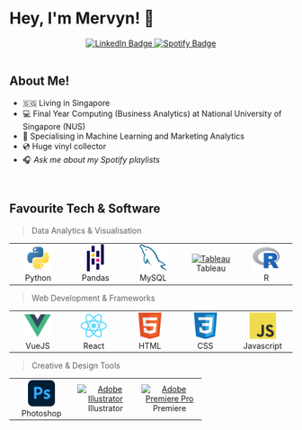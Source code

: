 <h1>Hey, I'm Mervyn! 👋 </h1>

<div id="header" align="center">
  <div id="badges">
    <a href="https://www.linkedin.com/in/mervseah/">
      <img src="https://img.shields.io/badge/LinkedIn-blue?style=for-the-badge&logo=linkedin&logoColor=white" alt="LinkedIn Badge"/>
    </a>
    <a href="https://open.spotify.com/user/1163571756?si=f107f55e9b8649b7">
      <img src="https://img.shields.io/badge/Spotify-1ED760?style=for-the-badge&logo=spotify&logoColor=white" alt="Spotify Badge"/>
    </a>
  </div>
</div>
<br>

<h2>About Me!</h2>

-   🇸🇬 Living in Singapore
-   💻 Final Year Computing (Business Analytics) at National University of Singapore (NUS)
-   🔭 Specialising in Machine Learning and Marketing Analytics
-   💿 Huge vinyl collector
-   🎧 _Ask me about my Spotify playlists_


<br>
<h2>Favourite Tech & Software</h2>

> Data Analytics & Visualisation
<table>
  <tr>
    <td align="center" width="100">
      <a href="#">
        <img src="https://raw.githubusercontent.com/devicons/devicon/master/icons/python/python-original.svg" width="48" height="48" alt="Python" />
      </a>
      <br>Python
    </td>
    <td align="center" width="100">
      <a href="#">
        <img src="https://raw.githubusercontent.com/devicons/devicon/master/icons/pandas/pandas-original.svg" width="48" height="48" alt="Pandas" />
      </a>
      <br>Pandas
    </td>
    <td align="center" width="100">
      <a href="#">
        <img src="https://raw.githubusercontent.com/devicons/devicon/master/icons/mysql/mysql-original.svg" width="48" height="48" alt="MySQL" />
      </a>
      <br>MySQL
    </td>
  <td align="center" width="100">
      <a href="#">
        <img src="https://w7.pngwing.com/pngs/138/659/png-transparent-tableau-software-hd-logo.png" width="48" height="48" alt="Tableau" />
      </a>
      <br>Tableau
    </td>
  <td align="center" width="100">
      <a href="#">
        <img src="https://raw.githubusercontent.com/devicons/devicon/master/icons/r/r-original.svg" width="48" height="48" alt="R" />
      </a>
      <br>R
    </td>
    </tr>
</table>

> Web Development & Frameworks
<table>
  <tr>
    <td align="center" width="100">
      <a href="#">
        <img src="https://raw.githubusercontent.com/devicons/devicon/master/icons/vuejs/vuejs-original.svg" width="48" height="48" alt="VueJS" />
      </a>
      <br>VueJS
    </td>
    <td align="center" width="100">
      <a href="#">
        <img src="https://raw.githubusercontent.com/devicons/devicon/master/icons/react/react-original.svg" width="48" height="48" alt="React" />
      </a>
      <br>React
    </td>
    <td align="center" width="100">
      <a href="#">
        <img src="https://raw.githubusercontent.com/devicons/devicon/1119b9f84c0290e0f0b38982099a2bd027a48bf1/icons/html5/html5-original.svg" width="48" height="48" alt="HTML" />
      </a>
      <br>HTML
    </td>
    <td align="center" width="100">
      <a href="#">
        <img src="https://raw.githubusercontent.com/devicons/devicon/1119b9f84c0290e0f0b38982099a2bd027a48bf1/icons/css3/css3-original.svg" width="48" height="48" alt="CSS" />
      </a>
      <br>CSS
    </td>
    <td align="center" width="100">
      <a href="#">
        <img src="https://raw.githubusercontent.com/devicons/devicon/master/icons/javascript/javascript-original.svg" width="48" height="48" alt="Javascript" />
      </a>
      <br>Javascript
    </td>
  </tr>
</table>

> Creative & Design Tools
<table>
  <tr>
    <td align="center" width="100">
      <a href="#">
        <img src="https://raw.githubusercontent.com/devicons/devicon/master/icons/photoshop/photoshop-original.svg" width="48" height="48" alt="Adobe Photoshop" />
      </a>
      <br>Photoshop
    </td>
    <td align="center" width="100">
      <a href="#">
        <img src="https://upload.wikimedia.org/wikipedia/commons/thumb/f/fb/Adobe_Illustrator_CC_icon.svg/2101px-Adobe_Illustrator_CC_icon.svg.png" width="48" height="48" alt="Adobe Illustrator" />
      </a>
      <br>Illustrator
    </td>
    <td align="center" width="100">
      <a href="#">
        <img src="https://upload.wikimedia.org/wikipedia/commons/thumb/4/40/Adobe_Premiere_Pro_CC_icon.svg/788px-Adobe_Premiere_Pro_CC_icon.svg.png" width="48" height="48" alt="Adobe Premiere Pro" />
      </a>
      <br>Premiere
    </td>
  </tr>
</table>


<!--
<div style="width: 100%;">
  <img src="hello.svg" style="width: 100%;" alt="testing">
</div>


**undeser/undeser** is a ✨ _special_ ✨ repository because its `README.md` (this file) appears on your GitHub profile.

Here are some ideas to get you started:

- 🔭 I’m currently working on ...
- 🌱 I’m currently learning ...
- 👯 I’m looking to collaborate on ...
- 🤔 I’m looking for help with ...
- 💬 Ask me about ...
- 📫 How to reach me: ...
- 😄 Pronouns: ...
- ⚡ Fun fact: ...
-->
